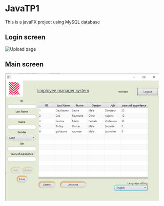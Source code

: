 # JavaTP1
This is a javaFX project using MySQL database

## Login screen
![Upload page](main/gitIMG/login.pngg)

## Main screen
![Upload page](main/gitIMG/main.png)
